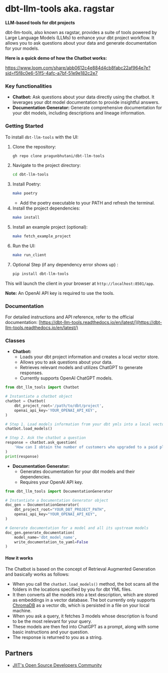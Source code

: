 # dbt-llm-tools aka. ragstar

**LLM-based tools for dbt projects**

dbt-llm-tools, also known as ragstar, provides a suite of tools powered by Large Language Models (LLMs) to enhance your dbt project workflow. It allows you to ask questions about your data and generate documentation for your models.

**Here is a quick demo of how the Chatbot works:**

https://www.loom.com/share/abb0612c4e884d4cb8fabc22af964e7e?sid=f5f8c0e6-51f5-4afc-a7bf-51e9e182c2e7

### Key functionalities

* **Chatbot:** Ask questions about your data directly using the chatbot. It leverages your dbt model documentation to provide insightful answers.
* **Documentation Generator:** Generate comprehensive documentation for your dbt models, including descriptions and lineage information.


### Getting Started

To install `dbt-llm-tools` with the UI:

1. Clone the repository:
   ```bash
   gh repo clone pragunbhutani/dbt-llm-tools
   ```
2. Navigate to the project directory:
   ```bash
   cd dbt-llm-tools
   ```
3. Install Poetry:
   ```bash
   make poetry
   ```
   - Add the poetry executable to your PATH and refresh the terminal.
4. Install the project dependencies:
   ```bash
   make install
   ```
5. Install an example project (optional):
   ```bash
   make fetch_example_project
   ```
6. Run the UI:
   ```bash
   make run_client
   ```
7. Optional Step (if any dependency error shows up) :
   ```bash
   pip install dbt-llm-tools
   ```

This will launch the client in your browser at `http://localhost:8501/app`.

**Note:** An OpenAI API key is required to use the tools.

### Documentation

For detailed instructions and API reference, refer to the official documentation: [https://dbt-llm-tools.readthedocs.io/en/latest/](https://dbt-llm-tools.readthedocs.io/en/latest/)

### Classes

* **Chatbot:**
  - Loads your dbt project information and creates a local vector store.
  - Allows you to ask questions about your data.
  - Retrieves relevant models and utilizes ChatGPT to generate responses.
  - Currently supports OpenAI ChatGPT models.

```python
from dbt_llm_tools import Chatbot

# Instantiate a chatbot object
chatbot = Chatbot(
	dbt_project_root='/path/to/dbt/project',
	openai_api_key='YOUR_OPENAI_API_KEY',
)

# Step 1. Load models information from your dbt ymls into a local vector store
chatbot.load_models()

# Step 2. Ask the chatbot a question
response = chatbot.ask_question(
	'How can I obtain the number of customers who upgraded to a paid plan in the last 3 months?'
)
print(response)
```

* **Documentation Generator:**
  - Generates documentation for your dbt models and their dependencies.
  - Requires your OpenAI API key.

```python
from dbt_llm_tools import DocumentationGenerator

# Instantiate a Documentation Generator object
doc_gen = DocumentationGenerator(
	dbt_project_root="YOUR_DBT_PROJECT_PATH",
	openai_api_key="YOUR_OPENAI_API_KEY",
)

# Generate documentation for a model and all its upstream models
doc_gen.generate_documentation(
	model_name='dbt_model_name',
	write_documentation_to_yaml=False
)
```

#### How it works

The Chatbot is based on the concept of Retrieval Augmented Generation and basically works as follows:

- When you call the `chatbot.load_models()` method, the bot scans all the folders in the locations specified by you for dbt YML files.
- It then converts all the models into a text description, which are stored as embeddings in a vector database. The bot currently only supports [ChromaDB](https://www.trychroma.com/) as a vector db, which is persisted in a file on your local machine.
- When you ask a query, it fetches 3 models whose description is found to be the most relevant for your query.
- These models are then fed into ChatGPT as a prompt, along with some basic instructions and your question.
- The response is returned to you as a string.

## Partners

* [JIIT's Open Source Developers Community](https://github.com/osdc)
